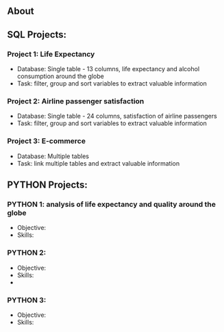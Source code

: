 ## About

## SQL Projects: 
### Project 1: Life Expectancy
- Database: Single table - 13 columns, life expectancy and alcohol consumption around the globe 
- Task: filter, group and sort variables to extract valuable information 

### Project 2: Airline passenger satisfaction
- Database: Single table - 24 columns, satisfaction of airline passengers 
- Task: filter, group and sort variables to extract valuable information 

### Project 3: E-commerce
- Database: Multiple tables
- Task: link multiple tables and extract valuable information 

  
## PYTHON Projects:
### PYTHON 1: analysis of life expectancy and quality around the globe
- Objective:
- Skills:

### PYTHON 2:
- Objective:
- Skills:
- 
### PYTHON 3:
- Objective:
- Skills:
